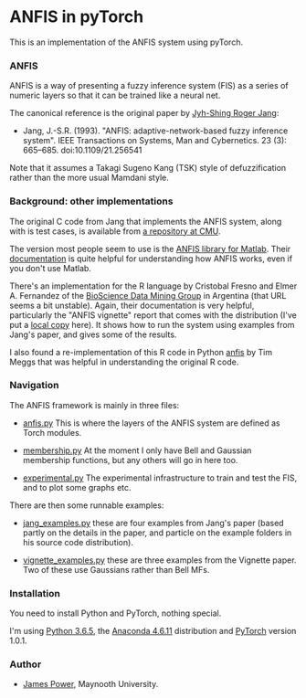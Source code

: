 # ANFIS in pyTorch #


This is an implementation of the ANFIS system using pyTorch.


### ANFIS

ANFIS is a way of presenting a fuzzy inference system (FIS) as a
series of numeric layers so that it can be trained like a neural net.

The canonical reference is the original paper by
[Jyh-Shing Roger Jang](http://mirlab.org/jang/):

* Jang, J.-S.R. (1993). "ANFIS: adaptive-network-based fuzzy inference
  system". IEEE Transactions on Systems, Man and Cybernetics. 23 (3):
  665–685. doi:10.1109/21.256541

Note that it assumes a Takagi Sugeno Kang (TSK) style of
defuzzification rather than the more usual Mamdani style.


### Background: other implementations

The original C code from Jang that implements the ANFIS system, along
with is test cases, is available from
[a repository at CMU](https://www.cs.cmu.edu/Groups/AI/areas/fuzzy/systems/anfis/).

The version most people seem to use is the
[ANFIS library for Matlab](https://www.mathworks.com/help/fuzzy/anfis.html).
Their [documentation](https://www.mathworks.com/help/fuzzy/neuro-adaptive-learning-and-anfis.html) is quite helpful for understanding how ANFIS works,
even if you don't use Matlab.

There's an implementation for the R language by Cristobal Fresno and Elmer
A. Fernandez of the
[BioScience Data Mining Group](http://www.bdmg.com.ar/?page_id=176)
in Argentina (that URL seems a bit unstable).
Again, their documentation is very helpful, particularly
the "ANFIS vignette" report that comes with the distribution (I've put a
[local copy](Anfis-vignette.pdf) here).  It
shows how to run the system using examples from Jang's paper, and gives
some of the results.

I also found a re-implementation of this R code in Python 
[anfis](https://github.com/twmeggs/anfis) by Tim Meggs that was helpful
in understanding the original R code.


### Navigation

The ANFIS framework is mainly in three files:

* [anfis.py](anfis.py) This is where the layers of the ANFIS system
  are defined as Torch modules.

* [membership.py](membership.py) At the moment I only have Bell and
  Gaussian membership functions, but any others will go in here too.

* [experimental.py](experimental.py) The experimental infrastructure
  to train and test the FIS, and to plot some graphs etc.


There are then some runnable examples:

* [jang_examples.py](jang_examples.py) these are four
  examples from Jang's paper (based partly on the details in the
  paper, and particle on the example folders in his source code
  distribution).

* [vignette_examples.py](vignette_examples.py) these are
  three examples from the Vignette paper.  Two of these use Gaussians
  rather than Bell MFs.



### Installation

You need to install Python and PyTorch, nothing special.

I'm using
[Python 3.6.5](https://www.python.org/downloads/),
the [Anaconda 4.6.11](https://www.anaconda.com/distribution/) distribution
and [PyTorch](https://pytorch.org) version 1.0.1.


### Author ###

* [James Power](http://www.cs.nuim.ie/~jpower/), Maynooth University.
